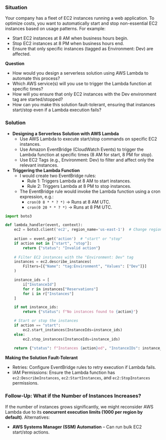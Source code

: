 ### Situation ###

Your company has a fleet of EC2 instances running a web application. To optimize costs, you want to automatically start and stop non-essential EC2 instances based on usage patterns. For example:
- Start EC2 instances at 8 AM when business hours begin.
- Stop EC2 instances at 8 PM when business hours end.
- Ensure that only specific instances (tagged as Environment: Dev) are affected.

**Question**
- How would you design a serverless solution using AWS Lambda to automate this process?
- Which AWS service(s) will you use to trigger the Lambda function at specific times?
- How will you ensure that only EC2 instances with the Dev environment tag are started/stopped?
- How can you make this solution fault-tolerant, ensuring that instances start/stop even if a Lambda execution fails?


### Solution ###

- **Designing a Serverless Solution with AWS Lambda**
  - Use AWS Lambda to execute start/stop commands on specific EC2 instances.
  - Use Amazon EventBridge (CloudWatch Events) to trigger the Lambda function at specific times (8 AM for start, 8 PM for stop).
  - Use EC2 Tags (e.g., Environment: Dev) to filter and affect only the relevant instances.
- **Triggering the Lambda Function**
  - I would create two EventBridge rules:
    - Rule 1: Triggers Lambda at 8 AM to start instances.
    - Rule 2: Triggers Lambda at 8 PM to stop instances.
  - The EventBridge rule would invoke the Lambda function using a cron expression, e.g.:
    - `cron(0 8 * * ? *)`  → Runs at 8 AM UTC.
    - `cron(0 20 * * ? *)`  → Runs at 8 PM UTC.

```python
import boto3

def lambda_handler(event, context):
    ec2 = boto3.client('ec2', region_name='us-east-1')  # Change region as needed
    
    action = event.get('action')  # "start" or "stop"
    if action not in ["start", "stop"]:
        return {"status": "Invalid action"}
    
    # Filter EC2 instances with the "Environment: Dev" tag
    instances = ec2.describe_instances(
        Filters=[{"Name": "tag:Environment", "Values": ["Dev"]}]
    )

    instance_ids = [
        i["InstanceId"] 
        for r in instances["Reservations"] 
        for i in r["Instances"]
    ]

    if not instance_ids:
        return {"status": f"No instances found to {action}"}

    # Start or stop the instances
    if action == "start":
        ec2.start_instances(InstanceIds=instance_ids)
    else:
        ec2.stop_instances(InstanceIds=instance_ids)
    
    return {"status": f"Instances {action}ed", "InstanceIDs": instance_ids}
```

**Making the Solution Fault-Tolerant**
- Retries: Configure EventBridge rules to retry execution if Lambda fails.
- IAM Permissions: Ensure the Lambda function has `ec2:DescribeInstances`, `ec2:StartInstances`, and `ec2:StopInstances` permissions.

### Follow-Up: What if the Number of Instances Increases? ###
If the number of instances grows significantly, we might reconsider AWS Lambda due to its **concurrent execution limits (1000 per region by default)**. Alternatives:
- **AWS Systems Manager (SSM) Automation** – Can run bulk EC2 start/stop actions.
